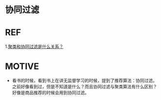 # 协同过滤

# REF

1.[聚类和协同过滤是什么关系？](https://www.zhihu.com/question/20328311)



# MOTIVE

* 看书的时候，看到书上在讲无监督学习的时候，提到了推荐算法：协同过滤。之前好像看到过，但是不知道是什么？而且协同过滤与聚类算法有什么区别？好像是商品推荐的时候会用到协同过滤。
